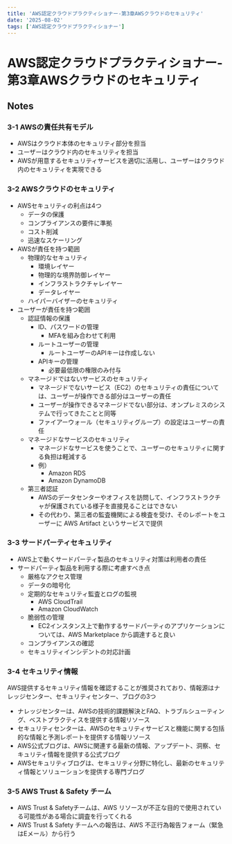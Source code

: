 ```yaml
---
title: 'AWS認定クラウドプラクティショナー-第3章AWSクラウドのセキュリティ'
date: '2025-08-02'
tags: ['AWS認定クラウドプラクティショナー']
---
```


# AWS認定クラウドプラクティショナー-第3章AWSクラウドのセキュリティ

## Notes

### 3-1 AWSの責任共有モデル

- AWSはクラウド本体のセキュリティ部分を担当
- ユーザーはクラウド内のセキュリティを担当
- AWSが用意するセキュリティサービスを適切に活用し、ユーザーはクラウド内のセキュリティを実現できる

### 3-2 AWSクラウドのセキュリティ

- AWSセキュリティの利点は4つ
  - データの保護
  - コンプライアンスの要件に準拠
  - コスト削減
  - 迅速なスケーリング
- AWSが責任を持つ範囲
  - 物理的なセキュリティ
    - 環境レイヤー
    - 物理的な境界防御レイヤー
    - インフラストラクチャレイヤー
    - データレイヤー
  - ハイパーバイザーのセキュリティ
- ユーザーが責任を持つ範囲
  - 認証情報の保護
    - ID、パスワードの管理
      - MFAを組み合わせて利用
    - ルートユーザーの管理
      - ルートユーザーのAPIキーは作成しない
    - APIキーの管理
      - 必要最低限の権限のみ付与
  - マネージドではないサービスのセキュリティ
    - マネージドでないサービス（EC2）のセキュリティの責任については、ユーザーが操作できる部分はユーザーの責任
    - ユーザーが操作できるマネージドでない部分は、オンプレミスのシステムで行ってきたことと同等
    - ファイアーウォール（セキュリティグループ）の設定はユーザーの責任
  - マネージドなサービスのセキュリティ
    - マネージドなサービスを使うことで、ユーザーのセキュリティに関する負担は軽減する
    - 例）
      - Amazon RDS
      - Amazon DynamoDB
  - 第三者認証
    - AWSのデータセンターやオフィスを訪問して、インフラストラクチャが保護されている様子を直接見ることはできない
    - その代わり、第三者の監査機関による検査を受け、そのレポートをユーザーに AWS Artifact というサービスで提供

### 3-3 サードパーティセキュリティ

- AWS上で動くサードパーティ製品のセキュリティ対策は利用者の責任
- サードパーティ製品を利用する際に考慮すべき点
  - 厳格なアクセス管理
  - データの暗号化
  - 定期的なセキュリティ監査とログの監視
    - AWS CloudTrail
    - Amazon CloudWatch
  - 脆弱性の管理
    - EC2インスタンス上で動作するサードパーティのアプリケーションについては、AWS Marketplace から調達すると良い
  - コンプライアンスの確認
  - セキュリティインシデントの対応計画

### 3-4 セキュリティ情報

AWS提供するセキュリティ情報を確認することが推奨されており、情報源はナレッジセンター、セキュリティセンター、ブログの3つ

- ナレッジセンターは、AWSの技術的課題解決とFAQ、トラブルシューティング、ベストプラクティスを提供する情報リソース
- セキュリティセンターは、AWSのセキュリティサービスと機能に関する包括的な情報と予測レポートを提供する情報リソース
- AWS公式ブログは、AWSに関連する最新の情報、アップデート、洞察、セキュリティ情報を提供する公式ブログ
- AWSセキュリティブログは、セキュリティ分野に特化し、最新のセキュリティ情報とソリューションを提供する専門ブログ

### 3-5 AWS Trust & Safety チーム

- AWS Trust & Safetyチームは、AWS リソースが不正な目的で使用されている可能性がある場合に調査を行ってくれる
- AWS Trust & Safety チームへの報告は、AWS 不正行為報告フォーム（緊急はEメール）から行う